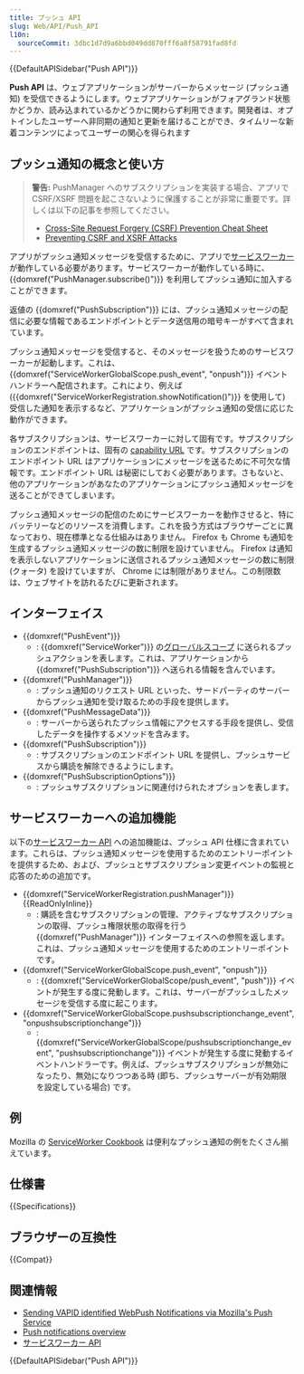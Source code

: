 ```yaml
---
title: プッシュ API
slug: Web/API/Push_API
l10n:
  sourceCommit: 3dbc1d7d9a6bbd049dd870fff6a8f58791fad8fd
---
```


{{DefaultAPISidebar("Push API")}}

**Push API** は、ウェブアプリケーションがサーバーからメッセージ (プッシュ通知) を受信できるようにします。ウェブアプリケーションがフォアグランド状態かどうか、読み込まれているかどうかに関わらず利用できます。開発者は、オプトインしたユーザーへ非同期の通知と更新を届けることができ、タイムリーな新着コンテンツによってユーザーの関心を得られます

## プッシュ通知の概念と使い方

> **警告:** PushManager へのサブスクリプションを実装する場合、アプリで CSRF/XSRF 問題を起こさないように保護することが非常に重要です。詳しくは以下の記事を参照してください。
>
> - [Cross-Site Request Forgery (CSRF) Prevention Cheat Sheet](https://cheatsheetseries.owasp.org/cheatsheets/Cross-Site_Request_Forgery_Prevention_Cheat_Sheet.html)
> - [Preventing CSRF and XSRF Attacks](https://blog.codinghorror.com/preventing-csrf-and-xsrf-attacks/)

アプリがプッシュ通知メッセージを受信するために、アプリで[サービスワーカー](/ja/docs/Web/API/Service_Worker_API)が動作している必要があります。サービスワーカーが動作している時に、 {{domxref("PushManager.subscribe()")}} を利用してプッシュ通知に加入することができます。

返値の {{domxref("PushSubscription")}} には、プッシュ通知メッセージの配信に必要な情報であるエンドポイントとデータ送信用の暗号キーがすべて含まれています。

プッシュ通知メッセージを受信すると、そのメッセージを扱うためのサービスワーカーが起動します。これは、 {{domxref("ServiceWorkerGlobalScope.push_event", "onpush")}} イベントハンドラーへ配信されます。これにより、例えば ({{domxref("ServiceWorkerRegistration.showNotification()")}} を使用して) 受信した通知を表示するなど、アプリケーションがプッシュ通知の受信に応じた動作ができます。

各サブスクリプションは、サービスワーカーに対して固有です。サブスクリプションのエンドポイントは、固有の [capability URL](https://www.w3.org/TR/capability-urls/) です。サブスクリプションのエンドポイント URL はアプリケーションにメッセージを送るために不可欠な情報です。エンドポイント URL は秘密にしておく必要があります。さもないと、他のアプリケーションがあなたのアプリケーションにプッシュ通知メッセージを送ることができてしまいます。

プッシュ通知メッセージの配信のためにサービスワーカーを動作させると、特にバッテリーなどのリソースを消費します。これを扱う方式はブラウザーごとに異なっており、現在標準となる仕組みはありません。 Firefox も Chrome も通知を生成するプッシュ通知メッセージの数に制限を設けていません。 Firefox は通知を表示しないアプリケーションに送信されるプッシュ通知メッセージの数に制限 (クォータ) を設けていますが、 Chrome には制限がありません。この制限数は、ウェブサイトを訪れるたびに更新されます。

## インターフェイス

- {{domxref("PushEvent")}}
  - : {{domxref("ServiceWorker")}} の[グローバルスコープ](/ja/docs/Web/API/ServiceWorkerGlobalScope) に送られるプッシュアクションを表します。これは、アプリケーションから {{domxref("PushSubscription")}} へ送られる情報を含んでいます。
- {{domxref("PushManager")}}
  - : プッシュ通知のリクエスト URL といった、サードパーティのサーバーからプッシュ通知を受け取るための手段を提供します。
- {{domxref("PushMessageData")}}
  - : サーバーから送られたプッシュ情報にアクセスする手段を提供し、受信したデータを操作するメソッドを含みます。
- {{domxref("PushSubscription")}}
  - : サブスクリプションのエンドポイント URL を提供し、プッシュサービスから購読を解除できるようにします。
- {{domxref("PushSubscriptionOptions")}}
  - : プッシュサブスクリプションに関連付けられたオプションを表します。

## サービスワーカーへの追加機能

以下の[サービスワーカー API](/ja/docs/Web/API/Service_Worker_API) への追加機能は、プッシュ API 仕様に含まれています。これらは、プッシュ通知メッセージを使用するためのエントリーポイントを提供するため、および、プッシュとサブスクリプション変更イベントの監視と応答のための追加です。

- {{domxref("ServiceWorkerRegistration.pushManager")}} {{ReadOnlyInline}}
  - : 購読を含むサブスクリプションの管理、アクティブなサブスクリプションの取得、プッシュ権限状態の取得を行う {{domxref("PushManager")}} インターフェイスへの参照を返します。これは、プッシュ通知メッセージを使用するためのエントリーポイントです。
- {{domxref("ServiceWorkerGlobalScope.push_event", "onpush")}}
  - : {{domxref("ServiceWorkerGlobalScope/push_event", "push")}} イベントが発生する度に発動します。これは、サーバーがプッシュしたメッセージを受信する度に起こります。
- {{domxref("ServiceWorkerGlobalScope.pushsubscriptionchange_event", "onpushsubscriptionchange")}}
  - : {{domxref("ServiceWorkerGlobalScope/pushsubscriptionchange_event", "pushsubscriptionchange")}} イベントが発生する度に発動するイベントハンドラーです。例えば、プッシュサブスクリプションが無効になったり、無効になりつつある時 (即ち、プッシュサーバーが有効期限を設定している場合) です。

## 例

Mozilla の [ServiceWorker Cookbook](https://github.com/mdn/serviceworker-cookbook) は便利なプッシュ通知の例をたくさん揃えています。

## 仕様書

{{Specifications}}

## ブラウザーの互換性

{{Compat}}

## 関連情報

- [Sending VAPID identified WebPush Notifications via Mozilla's Push Service](https://blog.mozilla.org/services/2016/08/23/sending-vapid-identified-webpush-notifications-via-mozillas-push-service/)
- [Push notifications overview](https://web.dev/push-notifications-overview/)
- [サービスワーカー API](/ja/docs/Web/API/Service_Worker_API)

{{DefaultAPISidebar("Push API")}}
